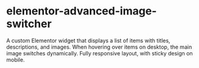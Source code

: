 # elementor-advanced-image-switcher
A custom Elementor widget that displays a list of items with titles, descriptions, and images. When hovering over items on desktop, the main image switches dynamically. Fully responsive layout, with sticky design on mobile.
